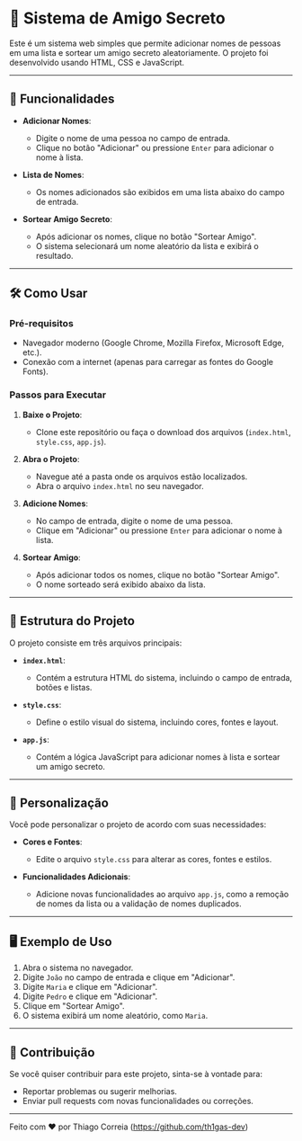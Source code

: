# 🎁 Sistema de Amigo Secreto

Este é um sistema web simples que permite adicionar nomes de pessoas em uma lista e sortear um amigo secreto aleatoriamente. O projeto foi desenvolvido usando HTML, CSS e JavaScript.

---

## 🚀 Funcionalidades

- **Adicionar Nomes**:
  - Digite o nome de uma pessoa no campo de entrada.
  - Clique no botão "Adicionar" ou pressione `Enter` para adicionar o nome à lista.

- **Lista de Nomes**:
  - Os nomes adicionados são exibidos em uma lista abaixo do campo de entrada.

- **Sortear Amigo Secreto**:
  - Após adicionar os nomes, clique no botão "Sortear Amigo".
  - O sistema selecionará um nome aleatório da lista e exibirá o resultado.

---

## 🛠️ Como Usar

### Pré-requisitos

- Navegador moderno (Google Chrome, Mozilla Firefox, Microsoft Edge, etc.).
- Conexão com a internet (apenas para carregar as fontes do Google Fonts).

### Passos para Executar

1. **Baixe o Projeto**:
   - Clone este repositório ou faça o download dos arquivos (`index.html`, `style.css`, `app.js`).

2. **Abra o Projeto**:
   - Navegue até a pasta onde os arquivos estão localizados.
   - Abra o arquivo `index.html` no seu navegador.

3. **Adicione Nomes**:
   - No campo de entrada, digite o nome de uma pessoa.
   - Clique em "Adicionar" ou pressione `Enter` para adicionar o nome à lista.

4. **Sortear Amigo**:
   - Após adicionar todos os nomes, clique no botão "Sortear Amigo".
   - O nome sorteado será exibido abaixo da lista.

---

## 📂 Estrutura do Projeto

O projeto consiste em três arquivos principais:

- **`index.html`**:
  - Contém a estrutura HTML do sistema, incluindo o campo de entrada, botões e listas.

- **`style.css`**:
  - Define o estilo visual do sistema, incluindo cores, fontes e layout.

- **`app.js`**:
  - Contém a lógica JavaScript para adicionar nomes à lista e sortear um amigo secreto.

---

## 🎨 Personalização

Você pode personalizar o projeto de acordo com suas necessidades:

- **Cores e Fontes**:
  - Edite o arquivo `style.css` para alterar as cores, fontes e estilos.

- **Funcionalidades Adicionais**:
  - Adicione novas funcionalidades ao arquivo `app.js`, como a remoção de nomes da lista ou a validação de nomes duplicados.

---

## 🖥️ Exemplo de Uso

1. Abra o sistema no navegador.
2. Digite `João` no campo de entrada e clique em "Adicionar".
3. Digite `Maria` e clique em "Adicionar".
4. Digite `Pedro` e clique em "Adicionar".
5. Clique em "Sortear Amigo".
6. O sistema exibirá um nome aleatório, como `Maria`.

---

## 🤝 Contribuição

Se você quiser contribuir para este projeto, sinta-se à vontade para:

- Reportar problemas ou sugerir melhorias.
- Enviar pull requests com novas funcionalidades ou correções.

---

Feito com ❤️ por Thiago Correia (https://github.com/th1gas-dev)

